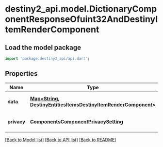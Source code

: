 # destiny2_api.model.DictionaryComponentResponseOfuint32AndDestinyItemRenderComponent

## Load the model package
```dart
import 'package:destiny2_api/api.dart';
```

## Properties
Name | Type | Description | Notes
------------ | ------------- | ------------- | -------------
**data** | [**Map&lt;String, DestinyEntitiesItemsDestinyItemRenderComponent&gt;**](DestinyEntitiesItemsDestinyItemRenderComponent.md) |  | [optional] [default to {}]
**privacy** | [**ComponentsComponentPrivacySetting**](ComponentsComponentPrivacySetting.md) |  | [optional] [default to null]

[[Back to Model list]](../README.md#documentation-for-models) [[Back to API list]](../README.md#documentation-for-api-endpoints) [[Back to README]](../README.md)


